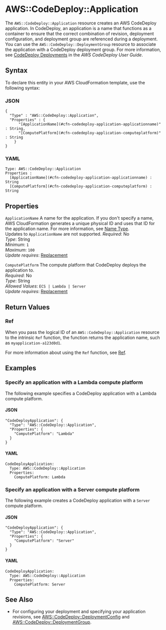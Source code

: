 # AWS::CodeDeploy::Application<a name="aws-resource-codedeploy-application"></a>

The `AWS::CodeDeploy::Application` resource creates an AWS CodeDeploy application\. In CodeDeploy, an application is a name that functions as a container to ensure that the correct combination of revision, deployment configuration, and deployment group are referenced during a deployment\. You can use the `AWS::CodeDeploy::DeploymentGroup` resource to associate the application with a CodeDeploy deployment group\. For more information, see [CodeDeploy Deployments](https://docs.aws.amazon.com/codedeploy/latest/userguide/deployment-steps.html) in the *AWS CodeDeploy User Guide*\.

## Syntax<a name="aws-resource-codedeploy-application-syntax"></a>

To declare this entity in your AWS CloudFormation template, use the following syntax:

### JSON<a name="aws-resource-codedeploy-application-syntax.json"></a>

```
{
  "Type" : "AWS::CodeDeploy::Application",
  "Properties" : {
      "[ApplicationName](#cfn-codedeploy-application-applicationname)" : String,
      "[ComputePlatform](#cfn-codedeploy-application-computeplatform)" : String
    }
}
```

### YAML<a name="aws-resource-codedeploy-application-syntax.yaml"></a>

```
Type: AWS::CodeDeploy::Application
Properties : 
﻿  [ApplicationName](#cfn-codedeploy-application-applicationname) : String
﻿  [ComputePlatform](#cfn-codedeploy-application-computeplatform) : String
```

## Properties<a name="aws-resource-codedeploy-application-properties"></a>

`ApplicationName`  <a name="cfn-codedeploy-application-applicationname"></a>
 A name for the application\. If you don't specify a name, AWS CloudFormation generates a unique physical ID and uses that ID for the application name\. For more information, see [Name Type](https://docs.aws.amazon.com/AWSCloudFormation/latest/UserGuide/aws-properties-name.html)\.   
 Updates to `ApplicationName` are not supported\. 
*Required*: No  
*Type*: String  
*Minimum*: `1`  
*Maximum*: `100`  
*Update requires*: [Replacement](https://docs.aws.amazon.com/AWSCloudFormation/latest/UserGuide/using-cfn-updating-stacks-update-behaviors.html#update-replacement)

`ComputePlatform`  <a name="cfn-codedeploy-application-computeplatform"></a>
The compute platform that CodeDeploy deploys the application to\.  
*Required*: No  
*Type*: String  
*Allowed Values*: `ECS | Lambda | Server`  
*Update requires*: [Replacement](https://docs.aws.amazon.com/AWSCloudFormation/latest/UserGuide/using-cfn-updating-stacks-update-behaviors.html#update-replacement)

## Return Values<a name="aws-resource-codedeploy-application-return-values"></a>

### Ref<a name="aws-resource-codedeploy-application-return-values-ref"></a>

When you pass the logical ID of an `AWS::CodeDeploy::Application` resource to the intrinsic `Ref` function, the function returns the application name, such as `myapplication-a123d0d1`\.

For more information about using the `Ref` function, see [Ref](https://docs.aws.amazon.com/AWSCloudFormation/latest/UserGuide/intrinsic-function-reference-ref.html)\.

## Examples<a name="aws-resource-codedeploy-application--examples"></a>

### Specify an application with a Lambda compute platform<a name="aws-resource-codedeploy-application--examples--Specify_an_application_with_a_Lambda_compute_platform"></a>

The following example specifies a CodeDeploy application with a Lambda compute platform\.

#### JSON<a name="aws-resource-codedeploy-application--examples--Specify_an_application_with_a_Lambda_compute_platform--json"></a>

```
"CodeDeployApplication": {
  "Type": "AWS::CodeDeploy::Application",
  "Properties": {
    "ComputePlatform": "Lambda"
  }
}
```

#### YAML<a name="aws-resource-codedeploy-application--examples--Specify_an_application_with_a_Lambda_compute_platform--yaml"></a>

```
CodeDeployApplication:
  Type: AWS::CodeDeploy::Application
  Properties:
    ComputePlatform: Lambda
```

### Specify an application with a Server compute platform<a name="aws-resource-codedeploy-application--examples--Specify_an_application_with_a_Server_compute_platform"></a>

The following example creates a CodeDeploy application with a `Server` compute platform\.

#### JSON<a name="aws-resource-codedeploy-application--examples--Specify_an_application_with_a_Server_compute_platform--json"></a>

```
"CodeDeployApplication": {
  "Type": "AWS::CodeDeploy::Application",
  "Properties": {
    "ComputePlatform": "Server"
  }
}
```

#### YAML<a name="aws-resource-codedeploy-application--examples--Specify_an_application_with_a_Server_compute_platform--yaml"></a>

```
CodeDeployApplication:
  Type: AWS::CodeDeploy::Application
  Properties:
    ComputePlatform: Server
```

## See Also<a name="aws-resource-codedeploy-application--seealso"></a>
+ For configuring your deployment and specifying your application revisions, see [ AWS::CodeDeploy::DeploymentConfig](https://docs.aws.amazon.com/AWSCloudFormation/latest/UserGuide/aws-resource-codedeploy-deploymentconfig.html) and [ AWS::CodeDeploy::DeploymentGroup](https://docs.aws.amazon.com/AWSCloudFormation/latest/UserGuide/aws-resource-codedeploy-deploymentgroup.html)\.